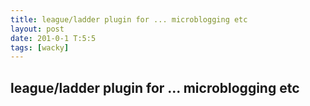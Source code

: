 ```yaml
---
title: league/ladder plugin for ... microblogging etc
layout: post
date: 201-0-1 T:5:5
tags: [wacky]
---
```

## league/ladder plugin for ... microblogging etc

